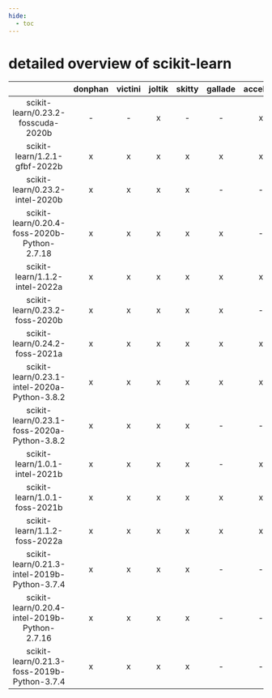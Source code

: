 ```yaml
---
hide:
  - toc
---
```


detailed overview of scikit-learn
=================================

| |donphan|victini|joltik|skitty|gallade|accelgor|swalot|doduo|
| :---: | :---: | :---: | :---: | :---: | :---: | :---: | :---: | :---: |
|scikit-learn/0.23.2-fosscuda-2020b|-|-|x|-|-|x|-|-|
|scikit-learn/1.2.1-gfbf-2022b|x|x|x|x|x|x|x|x|
|scikit-learn/0.23.2-intel-2020b|x|x|x|x|-|-|x|x|
|scikit-learn/0.20.4-foss-2020b-Python-2.7.18|x|x|x|x|x|-|x|x|
|scikit-learn/1.1.2-intel-2022a|x|x|x|x|x|x|x|x|
|scikit-learn/0.23.2-foss-2020b|x|x|x|x|x|-|x|x|
|scikit-learn/0.24.2-foss-2021a|x|x|x|x|x|x|x|x|
|scikit-learn/0.23.1-intel-2020a-Python-3.8.2|x|x|x|x|x|x|x|x|
|scikit-learn/0.23.1-foss-2020a-Python-3.8.2|x|x|x|x|-|-|x|x|
|scikit-learn/1.0.1-intel-2021b|x|x|x|x|-|x|x|x|
|scikit-learn/1.0.1-foss-2021b|x|x|x|x|x|x|x|x|
|scikit-learn/1.1.2-foss-2022a|x|x|x|x|x|x|x|x|
|scikit-learn/0.21.3-intel-2019b-Python-3.7.4|x|x|x|x|-|-|-|x|
|scikit-learn/0.20.4-intel-2019b-Python-2.7.16|x|x|x|x|-|-|-|x|
|scikit-learn/0.21.3-foss-2019b-Python-3.7.4|x|x|x|x|-|-|-|x|
